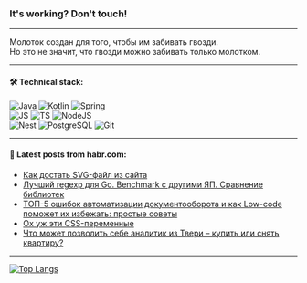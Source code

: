 ### It's working? Don't touch!

---
Молоток создан для того, чтобы им забивать гвозди. <br>
Но это не значит, что гвозди можно забивать только молотком.

---

#### 🛠️ Technical stack:

![Java](https://img.shields.io/badge/Java-informational?logo=Oracle&style=flat&logoColor=white&color=FF4500)
![Kotlin](https://img.shields.io/badge/Kotlin-informational?logo=Kotlin&style=flat&logoColor=white&color=774D97)
![Spring](https://img.shields.io/badge/SpringBoot-informational?logo=SpringBoot&style=flat&logoColor=white&color=6DB33F) <br>
![JS](https://img.shields.io/badge/JS-informational?logo=javaScript&style=flat&logoColor=black&color=F7Df1E)
![TS](https://img.shields.io/badge/TypeScript-informational?logo=typeScript&style=flat&logoColor=black&color=0667A8)
![NodeJS](https://img.shields.io/badge/NodeJS-informational?logo=node.js&style=flat&logoColor=white&color=70A760) <br>
![Nest](https://img.shields.io/badge/NestJS-informational?logo=NestJS&style=flat&logoColor=white&color=E0234E)
![PostgreSQL](https://img.shields.io/badge/PostgreSQL-informational?logo=PostgreSQL&style=flat&logoColor=white&color=DAA520)
![Git](https://img.shields.io/badge/Git-informational?logo=git&style=flat&logoColor=white&color=778899)

___

#### 💬 Latest posts from habr.com:

<!-- BLOG-POST-LIST:START -->
- [Как достать SVG-файл из сайта](https://habr.com/ru/articles/756226/?utm_source=habrahabr&utm_medium=rss&utm_campaign=756226)
- [Лучший regexp для Go. Benchmark c другими ЯП. Сравнение библиотек](https://habr.com/ru/articles/756222/?utm_source=habrahabr&utm_medium=rss&utm_campaign=756222)
- [ТОП-5 ошибок автоматизации документооборота и как Low-code поможет их избежать: простые советы](https://habr.com/ru/companies/comindware/articles/756218/?utm_source=habrahabr&utm_medium=rss&utm_campaign=756218)
- [Ох уж эти CSS-переменные](https://habr.com/ru/companies/ruvds/articles/749734/?utm_source=habrahabr&utm_medium=rss&utm_campaign=749734)
- [Что может позволить себе аналитик из Твери – купить или снять квартиру?](https://habr.com/ru/articles/756208/?utm_source=habrahabr&utm_medium=rss&utm_campaign=756208)
<!-- BLOG-POST-LIST:END -->

---
[![Top Langs](https://github-readme-stats-git-master-advtsetting-gmailcom.vercel.app/api/top-langs/?username=zloylis&langs_count=10&hide_title=false&title_color=e6edf3&size_weight=0.5&count_weight=0.5&layout=compact&hide_border=true&theme=dracula)](https://github.com/zloylis)

<!-- ![GitHub stats](https://github-readme-stats-git-master-advtsetting-gmailcom.vercel.app/api?username=zloylis&show_icons=true&hide_border=true&theme=dracula&hide_title=true&include_all_commits=true&count_private=true&hide=contribs&hide_rank=true) -->
